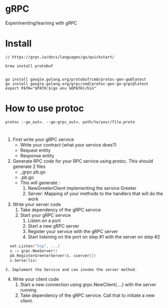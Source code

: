 # gRPC
Experimenting/learning with gRPC

# Install
```
// https://grpc.io/docs/languages/go/quickstart/

brew install protobuf


go install google.golang.org/protobuf/cmd/protoc-gen-go@latest
go install google.golang.org/grpc/cmd/protoc-gen-go-grpc@latest
export PATH="$PATH:$(go env GOPATH)/bin"
```

# How to use protoc
```
protoc --go_out=. --go-grpc_out=. path/to/your/file.proto
```

# 

1. First write your gRPC service
    * Write your contract (what your service does?)
    * Request entity
    * Response entity
2. Generate RPC code for your RPC service using protoc. This should generate 2 files
    * _grpc.pb.go
    * .pb.go
    * This will generate : 
        1. NewGreeterClient implementing the service Greeter
        2. Server: Mapping of your methods to the handlers that will do the work
3. Write your server code     
    1. Take dependency of the gRPC service
    2. Start your gRPC service
        1. Listen on a port
        2. Start a new gRPC server
        3. Register your service with the gRPC server 
        4. Start listening on the port on step #1 with the server on step #2
```go
  net.Listen("tcp", ...)   
  s := grpc.NewServer()
  pb.RegisterGreeterServer(s, &server{})
  s.Serve(lis)
```  
    3. Implement the Service and can invoke the server method.
4. Write your client code 
    1. Start a new connection using grpc.NewClient(....) with the server running
    2. Take dependency of the gRPC service. Call that to initiate a new client.